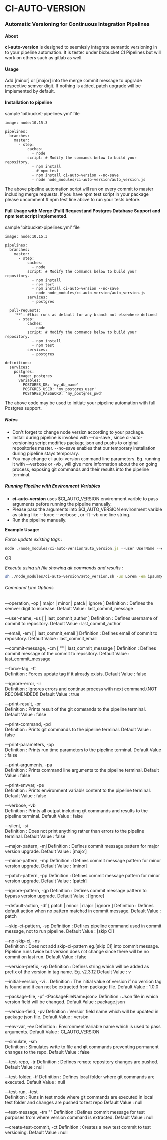 # CI-AUTO-VERSION
###  Automatic Versioning for Continuous Integration Pipelines

#### About
**ci-auto-version** is designed to seemlesly intagrate semantic versioning in to your pipeline automation. It is tested under bicbucket CI Pipelines but will work on others such as gitlab as well.

#### Usage
Add [minor] or [major] into the merge commit message to upgrade respective semver digit. If nothing is added, patch upgrade will be implemented by default.

#### Installation to pipeline
sample 'bitbucket-pipelines.yml' file

    image: node:10.15.3

    pipelines:
      branches:
        master:
          - step:
              caches:
                - node
              script: # Modify the commands below to build your repository.
                - npm install
                - # npm test
                - npm install ci-auto-version --no-save
                - node node_modules/ci-auto-version/auto_version.js
            
The above pipeline automation script will run on every commit to master including merge requests. If you have npm test script in your package please uncomment # npm test line above to run your tests before.

#### Full Usage with Merge (Pull) Request and Postgres Database Support and npm test script implemented.
sample 'bitbucket-pipelines.yml' file

    image: node:10.15.3

    pipelines:
      branches:
        master:
          - step:
              caches:
                - node
              script: # Modify the commands below to build your repository.
                - npm install
                - npm test
                - npm install ci-auto-version --no-save
                - node node_modules/ci-auto-version/auto_version.js
              services:
                - postgres

      pull-requests:
        '**': #this runs as default for any branch not elsewhere defined
          - step:
              caches:
                - node
              script: # Modify the commands below to build your repository.
                - npm install
                - npm test
              services:
                - postgres

    definitions:
      services:
        postgres:
          image: postgres
          variables:
            POSTGRES_DB: 'my_db_name'
            POSTGRES_USER: 'my_postgres_user'
            POSTGRES_PASSWORD: 'my_postgres_pwd'

The above code may be used to initiate your pipeline automation with full Postgres support. 
##### Notes
- Don't forget to change node version according to your package.
- Install during pipeline is invoked with --no-save , since ci-auto-versioning script modifies package.json and pushs to original repositories master. --no-save enables that our temporary installation during pipeline stays temporary.
- You may change ci-auto-version command line parameters. Eg. running it with --verbose or -vb , will give more information about the on going process, exposing git commands and their results into the pipeline terminal.

##### Running Pipeline with Environment Variables

- **ci-auto-version** uses $CI_AUTO_VERSION environment varible to pass arguments pefore running the pipeline manually. 
- Please pass the arguments into $CI_AUTO_VERSION environment varible as string like   --force --verbose , or  -ft -vb   one line string.
- Run the pipeline manually.

**Example Usage:** 

_Force update existing tags :_ 
```javascript
node ./node_modules/ci-auto-version/auto_version.js --user UserName --email email@host.com -force
```
OR

_Execute using sh file showing git commands and results :_ 
```sh
sh ./node_modules/ci-auto-version/auto_version.sh -us Lorem -em ipsum@example.com -vb
```
###### Command Line Options
--operation, -op [ major | minor | patch | ignore ] 
  Definition : Defines the semver digit to increase.
  Default Value : last_commit_message

--user-name, -us [ <UserName> | last_commit_author ] 
  Definition : Defines username of commit to repository.
  Default Value : last_commit_author

--email, -em [ <E-Mail> | last_commit_email ] 
  Definition : Defines email of commit to repository.
  Default Value : last_commit_email

--commit-message, -cm [ "<CommitMessage>" | last_commit_message ] 
  Definition : Defines commit message of the commit to repository.
  Default Value : last_commit_message

--force-tag, -ft         
  Definition : Forces update tag if it already exists.
  Default Value : false

--ignore-error, -ir      
  Definition : Ignores errors and continue process with next command.(NOT RECOMENDED!)
  Default Value : true

--print-result, -pr      
  Definition : Prints result of the git commands to the pipeline terminal.
  Default Value : false

--print-command, -pd     
  Definition : Prints git commands to the pipeline terminal.
  Default Value : false

--print-parameters, -pp  
  Definition : Prints run time parameters to the pipeline terminal.
  Default Value : false

--print-arguments, -pa   
  Definition : Prints command line arguments to the pipeline terminal.
  Default Value : false

--print-envvar, -pe      
  Definition : Prints environment variable content to the pipeline terminal.
  Default Value : false

--verbose, -vb           
  Definition : Prints all output including git commands and results to the pipeline terminal.
  Default Value : false

--silent, -si            
  Definition : Does not print anything rather than errors to the pipeline terminal.
  Default Value : false

--major-pattern, -mj <PatternString> 
  Definition : Defines commit message pattern for major version upgrade.
  Default Value : [major]

--minor-pattern, -mp <PatternString> 
  Definition : Defines commit message pattern for minor version upgrade.
  Default Value : [minor]

--patch-pattern, -pp <PatternString> 
  Definition : Defines commit message pattern for minor version upgrade.
  Default Value : [patch]

--ignore-pattern, -gp <PatternString> 
  Definition : Defines commit message pattern to bypass version upgrade.
  Default Value : [ignore]

--default-action, -df [ patch | minor | major | ignore ] 
  Definition : Defines default action when no pattern matched in commit message.
  Default Value : patch

--skip-ci-pattern, -sp <PatternString> 
  Definition : Defines pipeline command used in commit message, not to run pipeline.
  Default Value : [skip CI]

--no-skip-ci, -ns        
  Definition : Does not add skip-ci-pattern eg.[skip CI] into commit message. Pipeline runs twice but version does not change since there will be no commit on last run.
  Default Value : false

--version-prefix, -vp <VersionPrefix> 
  Definition : Defines string which will be added as prefix of the version in tag name. Eg. v2.3.12
  Default Value : v

--initial-version, -vi <major>.<minor>.<patch> 
  Definition : The initial value of version if no version tag is found and it can not be extracted from package file.
  Default Value : 1.0.0

--package-file, -pf <PackageFileName.json> 
  Definition : Json file in which version field will be changed.
  Default Value : package.json

--version-field, -pv <VersionFieldName> 
  Definition : Version field name which will be updated in package json file.
  Default Value : version

--env-var, -ev <EnvironmentVariableName> 
  Definition : Environment Variable name which is used to pass arguments.
  Default Value : CI_AUTO_VERSION

--simulate, -sm          
  Definition : Simulates write to file and git commands preventing permanent changes to the repo.
  Default Value : false

--test-repo, -tr <TestRepoAddress> 
  Definition : Defines remote repository changes are pushed.
  Default Value : null

--test-folder, -tf <TestFolderName> 
  Definition : Defines local folder where git commands are executed.
  Default Value : null

--test-run, -test        
  Definition : Runs in test mode where git commands are executed in local test folder and changes are pushed to test repo
  Default Value : null

--test-message, -tm "<TestCommitMessage>" 
  Definition : Defines commit message for test purposes from where version command is extracted.
  Default Value : null

--create-test-commit, -ct <CommitMessage> 
  Definition : Creates a new test commit to test versioning.
  Default Value : null

